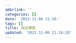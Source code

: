```yaml
---
abbrlink: ''
categories: []
date: '2022-11-06 21:16:'
tags: []
title: 测试博客
updated: '2022-11-06 21:16:28'
---
```

